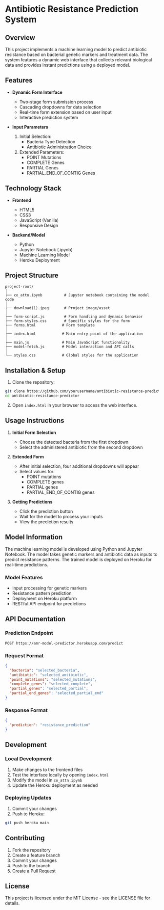 # Antibiotic Resistance Prediction System

## Overview
This project implements a machine learning model to predict antibiotic resistance based on bacterial genetic markers and treatment data. The system features a dynamic web interface that collects relevant biological data and provides instant predictions using a deployed model.

## Features
- **Dynamic Form Interface**
  - Two-stage form submission process
  - Cascading dropdowns for data selection
  - Real-time form extension based on user input
  - Interactive prediction system

- **Input Parameters**
  1. Initial Selection:
     - Bacteria Type Detection
     - Antibiotic Administration Choice
  2. Extended Parameters:
     - POINT Mutations
     - COMPLETE Genes
     - PARTIAL Genes
     - PARTIAL_END_OF_CONTIG Genes

## Technology Stack
- **Frontend**
  - HTML5
  - CSS3
  - JavaScript (Vanilla)
  - Responsive Design

- **Backend/Model**
  - Python
  - Jupyter Notebook (.ipynb)
  - Machine Learning Model
  - Heroku Deployment

## Project Structure
```
project-root/
│
├── co_attn.ipynb          # Jupyter notebook containing the model code
│
├── download(1).jpeg       # Project image/asset
│
├── form-script.js         # Form handling and dynamic behavior
├── form-styles.css        # Specific styles for the form
├── forms.html            # Form template
│
├── index.html            # Main entry point of the application
│
├── main.js               # Main JavaScript functionality
├── model-fetch.js        # Model interaction and API calls
│
└── styles.css            # Global styles for the application
```

## Installation & Setup

1. Clone the repository:
```bash
git clone https://github.com/yourusername/antibiotic-resistance-predictor.git
cd antibiotic-resistance-predictor
```

2. Open `index.html` in your browser to access the web interface.

## Usage Instructions

1. **Initial Form Selection**
   - Choose the detected bacteria from the first dropdown
   - Select the administered antibiotic from the second dropdown

2. **Extended Form**
   - After initial selection, four additional dropdowns will appear
   - Select values for:
     - POINT mutations
     - COMPLETE genes
     - PARTIAL genes
     - PARTIAL_END_OF_CONTIG genes

3. **Getting Predictions**
   - Click the prediction button
   - Wait for the model to process your inputs
   - View the prediction results

## Model Information
The machine learning model is developed using Python and Jupyter Notebook. The model takes genetic markers and antibiotic data as inputs to predict resistance patterns. The trained model is deployed on Heroku for real-time predictions.

### Model Features
- Input processing for genetic markers
- Resistance pattern prediction
- Deployment on Heroku platform
- RESTful API endpoint for predictions

## API Documentation

### Prediction Endpoint
```
POST https://amr-model-predictor.herokuapp.com/predict
```

### Request Format
```json
{
  "bacteria": "selected_bacteria",
  "antibiotic": "selected_antibiotic",
  "point_mutations": "selected_mutations",
  "complete_genes": "selected_complete",
  "partial_genes": "selected_partial",
  "partial_end_genes": "selected_partial_end"
}
```

### Response Format
```json
{
  "prediction": "resistance_prediction"
}
```

## Development

### Local Development
1. Make changes to the frontend files
2. Test the interface locally by opening `index.html`
3. Modify the model in `co_attn.ipynb`
4. Update the Heroku deployment as needed

### Deploying Updates
1. Commit your changes
2. Push to Heroku:
```bash
git push heroku main
```

## Contributing
1. Fork the repository
2. Create a feature branch
3. Commit your changes
4. Push to the branch
5. Create a Pull Request

## License
This project is licensed under the MIT License - see the LICENSE file for details.
